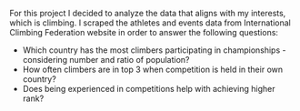 For this project I decided to analyze the data that aligns with my interests, which is climbing. I scraped the athletes and events data from International Climbing Federation website in order to answer the following questions:
- Which country has the most climbers participating in championships - considering number and ratio of population?
- How often climbers are in top 3 when competition is held in their own country?
- Does being experienced in competitions help with achieving higher rank?

